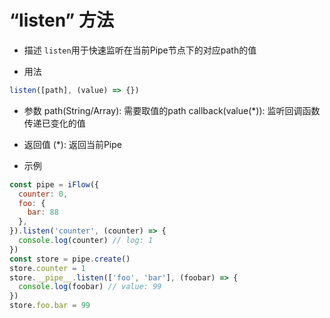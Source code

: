 # “listen” 方法

* 描述
`listen`用于快速监听在当前Pipe节点下的对应path的值


* 用法
```javascript
listen([path], (value) => {})
```

* 参数
path(String/Array): 需要取值的path
callback(value(*)): 监听回调函数传递已变化的值

* 返回值
(*): 返回当前Pipe

* 示例
```javascript
const pipe = iFlow({
  counter: 0,
  foo: {
    bar: 88
  },
}).listen('counter', (counter) => {
  console.log(counter) // log: 1
})
const store = pipe.create()
store.counter = 1
store.__pipe__.listen(['foo', 'bar'], (foobar) => {
  console.log(foobar) // value: 99
})
store.foo.bar = 99
```
